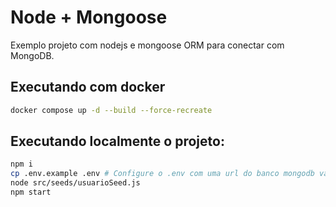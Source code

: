 # Node + Mongoose

Exemplo projeto com nodejs e mongoose ORM para conectar com MongoDB.

## Executando com docker

```bash
docker compose up -d --build --force-recreate
```

## Executando localmente o projeto:

```bash
npm i
cp .env.example .env # Configure o .env com uma url do banco mongodb válidas
node src/seeds/usuarioSeed.js
npm start
```